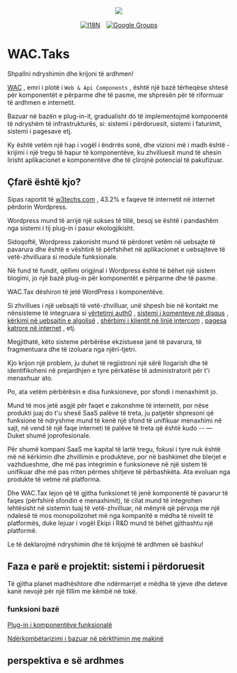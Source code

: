 <p align="center"><a href="https://wac.tax"><img src="https://cdn.jsdelivr.net/gh/wactax/img/logo.svg"/></a></p><p align="center"><a href="https://github.com/wactax/wac.tax/blob/main/doc/README.md#readme"><img alt="I18N" src="https://cdn.jsdelivr.net/gh/wactax/img/t.svg"/></a>　<a href="https://groups.google.com/u/2/g/wactax"><img alt="Google Groups" src="https://cdn.jsdelivr.net/gh/wactax/img/g-groups.svg"/></a></p>

# WAC.Taks

Shpallni ndryshimin dhe krijoni të ardhmen!

[WAC](https://wac.tax) , emri i plotë i `Web & Api Components` , është një bazë tërheqëse shtesë për komponentët e përparme dhe të pasme, me shpresën për të riformuar të ardhmen e internetit.

Bazuar në bazën e plug-in-it, gradualisht do të implementojmë komponentë të ndryshëm të infrastrukturës, si: sistemi i përdoruesit, sistemi i faturimit, sistemi i pagesave etj.

Ky është vetëm një hap i vogël i ëndrrës sonë, dhe vizioni më i madh është - krijimi i një tregu të hapur të komponentëve, ku zhvilluesit mund të shesin lirisht aplikacionet e komponentëve dhe të çlirojnë potencial të pakufizuar.

## Çfarë është kjo?

Sipas raportit të [w3techs.com](https://w3techs.com/technologies/details/cm-wordpress) , 43.2% e faqeve të internetit në internet përdorin Wordpress.

Wordpress mund të arrijë një sukses të tillë, besoj se është i pandashëm nga sistemi i tij plug-in i pasur ekologjikisht.

Sidoqoftë, Wordpress zakonisht mund të përdoret vetëm në uebsajte të pavarura dhe është e vështirë të përfshihet në aplikacionet e uebsajteve të vetë-zhvilluara si module funksionale.

Në fund të fundit, qëllimi origjinal i Wordpress është të bëhet një sistem blogimi, jo një bazë plug-in për komponentët e përparme dhe të pasme.

WAC.Tax dëshiron të jetë WordPress i komponentëve.

Si zhvillues i një uebsajti të vetë-zhvilluar, unë shpesh bie në kontakt me nënsisteme të integruara si [vërtetimi auth0](https://auth0.com) , [sistemi i komenteve në disqus](https://disqus.com) , [kërkimi në uebsajtin e algolisë](https://www.algolia.com) , [shërbimi i klientit në linjë intercom](https://www.intercom.com) , [pagesa katrore në internet](https://developer.squareup.com/docs/web-payments/overview) , etj.

Megjithatë, këto sisteme përbërëse ekzistuese janë të pavarura, të fragmentuara dhe të izoluara nga njëri-tjetri.

Kjo krijon një problem, ju duhet të regjistroni një sërë llogarish dhe të identifikoheni në prejardhjen e tyre përkatëse të administratorit për t'i menaxhuar ato.

Po, ata vetëm përbërësin e disa funksioneve, por sfondi i menaxhimit jo.

Mund të mos jetë asgjë për faqet e zakonshme të internetit, por nëse produkti juaj do t'u shesë SaaS palëve të treta, ju patjetër shpresoni që funksione të ndryshme mund të kenë një sfond të unifikuar menaxhimi në sajt, në vend të një faqe interneti të palëve të treta që është kudo -- — Duket shumë joprofesionale.

Për shumë kompani SaaS me kapital të lartë tregu, fokusi i tyre nuk është më në kërkimin dhe zhvillimin e produkteve, por në bashkimet dhe blerjet e vazhdueshme, dhe më pas integrimin e funksioneve në një sistem të unifikuar dhe më pas rriten përmes shitjeve të përbashkëta. Ata evoluan nga produkte të vetme në platforma.

Dhe WAC.Tax lejon që të gjitha funksionet të jenë komponentë të pavarur të faqes (përfshirë sfondin e menaxhimit), të cilat mund të integrohen lehtësisht në sistemin tuaj të vetë-zhvilluar, në mënyrë që përvoja me një ndalesë të mos monopolizohet më nga kompanitë e mëdha të nivelit të platformës, duke lejuar i vogël Ekipi i R&D mund të bëhet gjithashtu një platformë.

Le të deklarojmë ndryshimin dhe të krijojmë të ardhmen së bashku!

## Faza e parë e projektit: sistemi i përdoruesit

Të gjitha planet madhështore dhe ndërmarrjet e mëdha të yjeve dhe deteve kanë nevojë për një fillim me këmbë në tokë.

### funksioni bazë

[Plug-in i komponentëve funksionalë](./pkg.md)

[Ndërkombëtarizimi i bazuar në përkthimin me makinë](./i18n.md)

## perspektiva e së ardhmes
